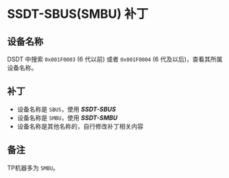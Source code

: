 # SSDT-SBUS(SMBU) 补丁

## 设备名称

DSDT 中搜索 `0x001F0003` (6 代以前) 或者 `0x001F0004` (6 代及以后)，查看其所属设备名称。

## 补丁

- 设备名称是 `SBUS`，使用 ***SSDT-SBUS***
- 设备名称是 `SMBU`，使用  ***SSDT-SMBU***
- 设备名称是其他名称的，自行修改补丁相关内容

## 备注

TP机器多为 `SMBU`。
